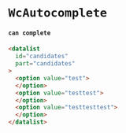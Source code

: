 # `WcAutocomplete`

#### `can complete`

```html
<datalist
  id="candidates"
  part="candidates"
>
  <option value="test">
  </option>
  <option value="testtest">
  </option>
  <option value="testtesttest">
  </option>
</datalist>

```

